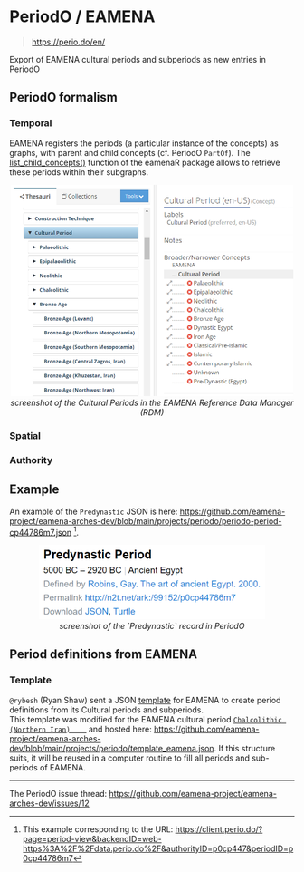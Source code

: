 # PeriodO / EAMENA
> https://perio.do/en/

Export of EAMENA cultural periods and subperiods as new entries in PeriodO 

## PeriodO formalism
### Temporal

EAMENA registers the periods (a particular instance of the concepts) as graphs, with parent and child concepts (cf. PeriodO `PartOf`). The [list_child_concepts()](https://eamena-project.github.io/eamenaR/doc/list_child_concepts) function of the eamenaR package allows to retrieve these periods within their subgraphs.

<p align="center">
  <img alt="img-name" src="../../www/rdm-culturalperiods.png" width="500">
  <br>
    <em>screenshot of the Cultural Periods in the EAMENA Reference Data Manager (RDM)</em>
</p>

### Spatial

### Authority

## Example

An example of the `Predynastic` JSON is here: https://github.com/eamena-project/eamena-arches-dev/blob/main/projects/periodo/periodo-period-cp44786m7.json [^1].

<p align="center">
  <img alt="img-name" src="../../www/periodo-json-template-predynastic.png" width="400">
  <br>
    <em>screenshot of the `Predynastic` record in PeriodO</em>
</p>


## Period definitions from EAMENA

### Template

`@rybesh` (Ryan Shaw) sent a JSON [template](https://gist.github.com/rybesh/9f64c127ad8eeb69619896f22064bb0e#file-example-dataset-json) for EAMENA to create period definitions from its Cultural periods and subperiods.  
This template was modified for the EAMENA cultural period [`Chalcolithic (Northern Iran)	`](https://github.com/eamena-project/eamena-arches-dev/blob/main/projects/periodo/template_eamena.json) and hosted here: https://github.com/eamena-project/eamena-arches-dev/blob/main/projects/periodo/template_eamena.json. 
If this structure suits, it will be reused in a computer routine to fill all periods and sub-periods of EAMENA.



---

The PeriodO issue thread: https://github.com/eamena-project/eamena-arches-dev/issues/12

[^1]: This example corresponding to the URL: https://client.perio.do/?page=period-view&backendID=web-https%3A%2F%2Fdata.perio.do%2F&authorityID=p0cp447&periodID=p0cp44786m7